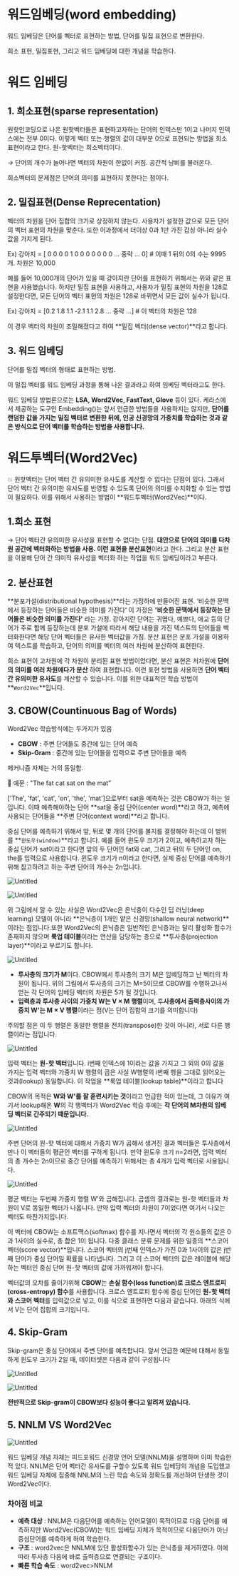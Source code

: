 # 워드임베딩(word embedding)

워드 임베딩은 단어를 벡터로 표현하는 방법, 단어를 밀집 표현으로 변환한다. 

희소 표현, 밀집표현, 그리고 워드 임베딩에 대한 개념을 학습한다. 

# 워드 임베딩

## 1. 희소표현(sparse representation)

원핫인코딩으로 나온 원핫벡터들은 표현하고자하는 단어의 인덱스만 1이고 나머지 인덱스에는 전부 0이다. 이렇게 벡터 또는 행렬의 값이 대부분 0으로 표현되는 방법을 희소표현이라고 한다. 원-핫벡터는 희소벡터이다. 

→ 단어의 개수가 늘어나면 벡터의 차원이 한없이 커짐. 공간적 낭비를 불러온다. 

희소벡터의 문제점은 단어의 의미를 표현하지 못한다는 점이다. 

## 2. 밀집표현(Dense Reprecentation)

벡터의 차원을 단어 집합의 크기로 상정하지 않는다. 사용자가 설정한 값으로 모든 단어의 벡터 표현의 차원을 맞춘다. 또한 이과정에서 더이상 0과 1만 가진 갑싱 아니라 실수값을 가지게 된다. 

Ex) 강아지 = [ 0 0 0 0 1 0 0 0 0 0 0 0 ... 중략 ... 0] # 이때 1 뒤의 0의 수는 9995개. 차원은 10,000

예를 들어 10,000개의 단어가 있을 때 강아지란 단어를 표현하기 위해서는 위와 같은 표현을 사용했습니다. 하지만 밀집 표현을 사용하고, 사용자가 밀집 표현의 차원을 128로 설정한다면, 모든 단어의 벡터 표현의 차원은 128로 바뀌면서 모든 값이 실수가 됩니다.

Ex) 강아지 = [0.2 1.8 1.1 -2.1 1.1 2.8 ... 중략 ...] # 이 벡터의 차원은 128

이 경우 벡터의 차원이 조밀해졌다고 하여 **밀집 벡터(dense vector)**라고 합니다.

## 3. 워드 임베딩

단어를 밀집 벡터의 형태로 표현하는 방법. 

이 밀집 벡터를 워드 임베딩 과정을 통해 나온 결과라고 하여 임베딩 벡터라고도 한다. 

워드 임베딩 방법론으로는 **LSA, Word2Vec, FastText, Glove** 등이 있다. 케라스에서 제공하는 도구인 Embedding()는 앞서 언급한 방법들을 사용하지는 않지만, **단어를 랜덤한 값을 가지는 밀집 벡터로 변환한 뒤에, 인공 신경망의 가중치를 학습하는 것과 같은 방식으로 단어 벡터를 학습하는 방법을 사용합니다.**

# 워드투벡터(Word2Vec)

💥 원핫벡터는 단어 벡터 간 유의미한 유사도를 계산할 수 없다는 단점이 있다. 그래서 단어 벡터 간 유의미한 유사도를 반영할 수 있도록 단어의 의미를 수치화할 수 있는 방법이 필요하다. 이를 위해서 사용하는 방법이 **워드투벡터(Word2Vec)**이다.

## 1.희소 표현

→ 단어 벡터간 유의미한 유사성을 표현할 수 없다는 단점. **대안으로 단어의 의미를 다차원 공간에 벡터화하는 방법을 사용. 이런 표현을 분산표현**이라고 한다. 그리고 분산 표현을 이용해 단어 간 의미적 유사성을 벡터화 하는 작업을 워드 임베딩이라고 부른다. 

## 2. 분산표현

**분포가설(distributional hypothesis)**라는 가정하에 만들어진 표현. ‘비슷한 문맥에서 등장하는 단어들은 비슷한 의미를 가진다’ 이 가정은 **'비슷한 문맥에서 등장하는 단어들은 비슷한 의미를 가진다'** 라는 가정. 강아지란 단어는 귀엽다, 예쁘다, 애교 등의 단어가 주로 함께 등장하는데 분포 가설에 따라서 해당 내용을 가진 텍스트의 단어들을 벡터화한다면 해당 단어 벡터들은 유사한 벡터값을 가짐. 분산 표현은 분포 가설을 이용하여 텍스트를 학습하고, 단어의 의미를 벡터의 여러 차원에 분산하여 표현한다.

희소 표현이 고차원에 각 차원이 분리된 표현 방법이었다면, 분산 표현은 저차원에 **단어의 의미를 여러 차원에다가 분산** 하여 표현합니다. 이런 표현 방법을 사용하면 **단어 벡터 간 유의미한 유사도**를 계산할 수 있습니다. 이를 위한 대표적인 학습 방법이 **`Word2Vec`**입니다.

## 3. CBOW(Countinuous Bag of Words)

Word2Vec 학습방식에는 두가지가 있음

- **CBOW** : 주변 단어들도 중간에 있는 단어 예측
- **Skip-Gram** : 중간에 있는 단어들을 입력으로 주변 단어들을 예측

메커니즘 자체는 거의 동일함.

<aside>
🤖 예문 : "The fat cat sat on the mat”

</aside>

['The', 'fat', 'cat', 'on', 'the', 'mat']으로부터 sat을 예측하는 것은 CBOW가 하는 일입니다. 이때 예측해야하는 단어 **sat을 중심 단어(center word)**라고 하고, 예측에 사용되는 단어들을 **주변 단어(context word)**라고 합니다.

중심 단어를 예측하기 위해서 앞, 뒤로 몇 개의 단어를 볼지를 결정해야 하는데 이 범위를 **`윈도우(window)`**라고 합니다. 예를 들어 윈도우 크기가 2이고, 예측하고자 하는 중심 단어가 sat이라고 한다면 앞의 두 단어인 fat와 cat, 그리고 뒤의 두 단어인 on, the를 입력으로 사용합니다. 윈도우 크기가 n이라고 한다면, 실제 중심 단어를 예측하기 위해 참고하려고 하는 주변 단어의 개수는 2n입니다.

![Untitled](%E1%84%8B%E1%85%AF%E1%84%83%E1%85%B3%E1%84%8B%E1%85%B5%E1%86%B7%E1%84%87%E1%85%A6%E1%84%83%E1%85%B5%E1%86%BC(word%20embedding)%202c1773bd4c524d6b9d18dda3096e45a4/Untitled.png)

![Untitled](%E1%84%8B%E1%85%AF%E1%84%83%E1%85%B3%E1%84%8B%E1%85%B5%E1%86%B7%E1%84%87%E1%85%A6%E1%84%83%E1%85%B5%E1%86%BC(word%20embedding)%202c1773bd4c524d6b9d18dda3096e45a4/Untitled%201.png)

위 그림에서 알 수 있는 사실은 Word2Vec은 은닉층이 다수인 딥 러닝(deep learning) 모델이 아니라 **은닉층이 1개인 얕은 신경망(shallow neural network)**이라는 점입니다.또한 Word2Vec의 은닉층은 일반적인 은닉층과는 달리 활성화 함수가 존재하지 않으며 **룩업 테이블**이라는 연산을 담당하는 층으로 **투사층(projection layer)**이라고 부르기도 합니다.

![Untitled](%E1%84%8B%E1%85%AF%E1%84%83%E1%85%B3%E1%84%8B%E1%85%B5%E1%86%B7%E1%84%87%E1%85%A6%E1%84%83%E1%85%B5%E1%86%BC(word%20embedding)%202c1773bd4c524d6b9d18dda3096e45a4/Untitled%202.png)

- **투사층의 크기가 M**이다. CBOW에서 투사층의 크기 M은 임베딩하고 난 벡터의 차원이 됩니다. 위의 그림에서 투사층의 크기는 M=5이므로 CBOW를 수행하고나서 얻는 각 단어의 임베딩 벡터의 차원은 5가 될 것입니다.
- **입력층과 투사층 사이의 가중치 W는 V × M 행렬**이며, 투**사층에서 출력층사이의 가중치 W'는 M × V 행렬**이라는 점(V는 단어 집합의 크기를 의미합니다)

주의할 점은 이 두 행렬은 동일한 행렬을 전치(transpose)한 것이 아니라, 서로 다른 행렬이라는 점입니다.

![Untitled](%E1%84%8B%E1%85%AF%E1%84%83%E1%85%B3%E1%84%8B%E1%85%B5%E1%86%B7%E1%84%87%E1%85%A6%E1%84%83%E1%85%B5%E1%86%BC(word%20embedding)%202c1773bd4c524d6b9d18dda3096e45a4/Untitled%203.png)

입력 벡터는 **원-핫 벡터**입니다. i번째 인덱스에 1이라는 값을 가지고 그 외의 0의 값을 가지는 입력 벡터와 가중치 W 행렬의 곱은 사실 W행렬의 i번째 행을 그대로 읽어오는 것과(lookup) 동일합니다. 이 작업을 **룩업 테이블(lookup table)**이라고 합니다

CBOW의 목적은 **W와 W'를 잘 훈련시키는 것**이라고 언급한 적이 있는데, 그 이유가 여기서 lookup해온 **W**의 각 행벡터가 Word2Vec 학습 후에는 **각 단어의 M차원의 임베딩 벡터로 간주되기 때문입니다.**

![Untitled](%E1%84%8B%E1%85%AF%E1%84%83%E1%85%B3%E1%84%8B%E1%85%B5%E1%86%B7%E1%84%87%E1%85%A6%E1%84%83%E1%85%B5%E1%86%BC(word%20embedding)%202c1773bd4c524d6b9d18dda3096e45a4/Untitled%204.png)

주변 단어의 원-핫 벡터에 대해서 가중치 W가 곱해서 생겨진 결과 벡터들은 투사층에서 만나 이 벡터들의 평균인 벡터를 구하게 됩니다. 만약 윈도우 크기 n=2라면, 입력 벡터의 총 개수는 2n이므로 중간 단어를 예측하기 위해서는 총 4개가 입력 벡터로 사용됩니다.

![Untitled](%E1%84%8B%E1%85%AF%E1%84%83%E1%85%B3%E1%84%8B%E1%85%B5%E1%86%B7%E1%84%87%E1%85%A6%E1%84%83%E1%85%B5%E1%86%BC(word%20embedding)%202c1773bd4c524d6b9d18dda3096e45a4/Untitled%205.png)

평균 벡터는 두번째 가중치 행렬 W'와 곱해집니다. 곱셈의 결과로는 원-핫 벡터들과 차원이 V로 동일한 벡터가 나옵니다. 만약 입력 벡터의 차원이 7이었다면 여기서 나오는 벡터도 마찬가지입니다.

이 벡터에 CBOW는 소프트맥스(softmax) 함수를 지나면서 벡터의 각 원소들의 값은 0과 1사이의 실수로, 총 합은 1이 됩니다. 다중 클래스 분류 문제를 위한 일종의 **스코어 벡터(score vector)**입니다. 스코어 벡터의 j번째 인덱스가 가진 0과 1사이의 값은 j번째 단어가 중심 단어일 확률을 나타냅니다. 그리고 이 스코어 벡터의 값은 레이블에 해당하는 벡터인 중심 단어 원-핫 벡터의 값에 가까워져야 합니다.

벡터값의 오차를 줄이기위해 **CBOW**는 **손실 함수(loss function)로 크로스 엔트로피(cross-entropy) 함수**를 사용합니다. 크로스 엔트로피 함수에 중심 단어인 **원-핫 벡터와 스코어 벡터**를 입력값으로 넣고, 이를 식으로 표현하면 다음과 같습니다. 아래의 식에서 V는 단어 집합의 크기입니다.

## 4. Skip-Gram

Skip-gram은 중심 단어에서 주변 단어를 예측합니다. 앞서 언급한 예문에 대해서 동일하게 윈도우 크기가 2일 때, 데이터셋은 다음과 같이 구성됩니다

![Untitled](%E1%84%8B%E1%85%AF%E1%84%83%E1%85%B3%E1%84%8B%E1%85%B5%E1%86%B7%E1%84%87%E1%85%A6%E1%84%83%E1%85%B5%E1%86%BC(word%20embedding)%202c1773bd4c524d6b9d18dda3096e45a4/Untitled%206.png)

![Untitled](%E1%84%8B%E1%85%AF%E1%84%83%E1%85%B3%E1%84%8B%E1%85%B5%E1%86%B7%E1%84%87%E1%85%A6%E1%84%83%E1%85%B5%E1%86%BC(word%20embedding)%202c1773bd4c524d6b9d18dda3096e45a4/Untitled%207.png)

**전반적으로 Skip-gram이 CBOW보다 성능이 좋다고 알려져 있습니다.**

## 5. NNLM VS Word2Vec

![Untitled](%E1%84%8B%E1%85%AF%E1%84%83%E1%85%B3%E1%84%8B%E1%85%B5%E1%86%B7%E1%84%87%E1%85%A6%E1%84%83%E1%85%B5%E1%86%BC(word%20embedding)%202c1773bd4c524d6b9d18dda3096e45a4/Untitled%208.png)

워드 임베딩 개념 자체는 피드포워드 신경망 언어 모델(NNLM)을 설명하며 이미 학습한적 있다. NNLM은 단어 벡터간 유사도를 구할수 있도록 워드 임베딩의 개념을 도입했고 워드 임베딩 자체에 집중해 NNLM의 느린 학습 속도와 정확도를 개선하여 탄생한 것이 Word2Vec이다. 

### 차이점 비교

- **예측 대상** : NNLM은 다음단어를 예측하는 언어모델이 목적이므로 다음 단어를 예측하지만 Word2Vec(CBOW)는 워드 임베딩 자체가 목적이므로 다음단어가 아닌 중심단어를 예측하게 하여 학습한다.
- **구조** : word2vec은 NNLM에 있던 활성화함수가 있는 은닉층을 제거하였다. 이에 따라 투사층 다음에 바로 출력층으로 연결되는 구조이다.
- **빠른 학습 속도** : word2vec>NNLM